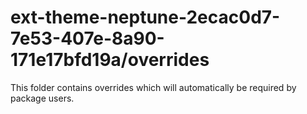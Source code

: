 # ext-theme-neptune-2ecac0d7-7e53-407e-8a90-171e17bfd19a/overrides

This folder contains overrides which will automatically be required by package users.
